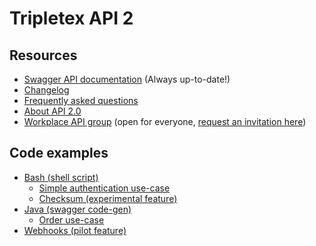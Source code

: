 # Tripletex API 2

## Resources


* [Swagger API documentation](https://tripletex.no/v2-docs/) (Always up-to-date!)
* [Changelog](changelog.md)
* [Frequently asked questions](FAQ.md)
* [About API 2.0](https://www.tripletex.no/tripletex-api-2-0/)
* [Workplace API group](https://work-38068477.facebook.com/groups/573087313026175/) (open for everyone, [request an invitation here](https://fb.me/g/2CQfbFXop/x3dcnW5K))

## Code examples

* [Bash (shell script)](examples/bash)
  * [Simple authentication use-case](examples/bash/authentication/example.sh)
  * [Checksum (experimental feature)](examples/bash/checksum)
* [Java (swagger code-gen)](examples/java-gradle)
  * [Order use-case](examples/java-gradle/order)
* [Webhooks (pilot feature)](examples/webhook)
